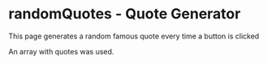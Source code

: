 # randomQuotes - Quote Generator
This page generates a random famous quote every time a button is clicked

An array with quotes was used.
